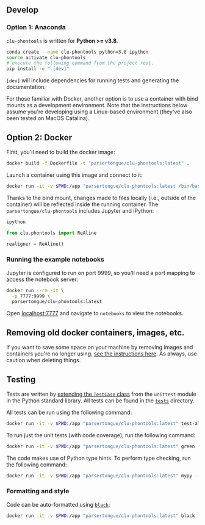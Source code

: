 ## Develop


### Option 1: Anaconda
`clu-phontools` is written for **Python >= v3.8**.

```bash
conda create --name clu-phontools python=3.8 ipython
source activate clu-phontools
# execute the following command from the project root.
pip install -e ".[dev]"
```

`[dev]` will include dependencies for running tests and generating the documentation.



For those familiar with Docker, another option is to use a container with bind mounts as a development environment.  Note that the instructions below assume you're developing using a Linux-based environment (they've also been tested on MacOS Catalina).

## Option 2: Docker

First, you'll need to build the docker image:

```bash
docker build -f Dockerfile -t "parsertongue/clu-phontools:latest" .
```

Launch a container using this image and connect to it:

```bash
docker run -it -v $PWD:/app "parsertongue/clu-phontools:latest /bin/bash"
```

Thanks to the bind mount, changes made to files locally (i.e., outside of the container) will be reflected inside the running container.  The `parsertongue/clu-phontools` includes Jupyter and iPython:

```bash
ipython
```

```python
from clu.phontools import ReAline

realigner = ReAline()
```

### Running the example notebooks

Jupyter is configured to run on port 9999, so you'll need a port mapping to access the notebook server:

```bash
docker run --rm -it \
  -p 7777:9999 \
  parsertongue/clu-phontools:latest
```

Open [localhost:7777](http://localhost:7777) and navigate to `notebooks` to view the notebooks.

## Removing old docker containers, images, etc.

If you want to save some space on your machine by removing images and containers you're no longer using, [see the instructions here](https://docs.docker.com/config/pruning/).  As always, use caution when deleting things.


## Testing

Tests are written by [extending the `TestCase` class](https://docs.python.org/3.7/library/unittest.html#unittest.TestCase) from the `unittest` module in the Python standard library.  All tests can be found in the [`tests`](./tests) directory.


All tests can be run using the following command:

```bash
docker run -it -v $PWD:/app "parsertongue/clu-phontools:latest" test-all
```

To run just the unit tests (with code coverage), run the following command:

```bash
docker run -it -v $PWD:/app "parsertongue/clu-phontools:latest" green -vvv --run-coverage
```


The code makes use of Python type hints.  To perform type checking, run the following command:

```bash
docker run -it -v $PWD:/app "parsertongue/clu-phontools:latest" mypy --ignore-missing-imports --follow-imports=skip --strict-optional .
```

### Formatting and style
Code can be auto-formatted using [`black`](https://black.readthedocs.io/en/stable/):

```bash
docker run -it -v $PWD:/app "parsertongue/clu-phontools:latest" black
```
